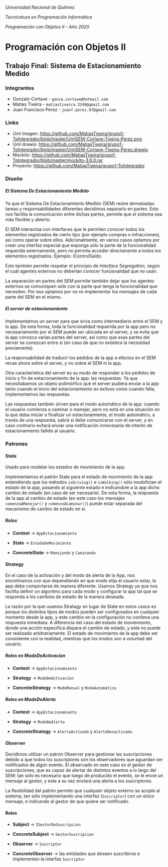 *Universidad Nacional de Quilmes*

*Tecnicatura en Programación Informática*

*Programación con Objetos II - Año 2020*

# Programación con Objetos II

## Trabajo Final: Sistema de Estacionamiento Medido

### Integrantes

* Gonzalo Cortave - `gonza.cortave@hotmail.com`
* Matias Tixeira - `matiastixeira.3240@gmail.com`
* Juan Francisco Perez - `juanf.perez.97@gmail.com`

### Links

* Uml imagen: https://github.com/MatiasTixeira/grupo1-TpIntegrador/blob/master/UmlSEM-Cortave-Tixeira-Perez.png
* Uml drawio: https://github.com/MatiasTixeira/grupo1-TpIntegrador/blob/master/UmlSEM-Cortave-Tixeira-Perez.drawio
* Mockito: https://github.com/MatiasTixeira/grupo1-TpIntegrador/blob/master/mockito-3.6.0.rar
* Proyecto: https://github.com/MatiasTixeira/grupo1-TpIntegrador
### Diseño

##### El Sistema De Estacionamiento Medido

Ya que el Sistema De Estacionamiento Medido (SEM) reúne demasiadas tareas y responsabilidades diferentes decidimos separarlo en partes. Esto nos facilita la comunicación entre dichas partes, permite que el sistema sea más flexible y abierto.

El SEM interactúa con interfaces que le permiten conocer todos los elementos registrados de cierto tipo (por ejemplo compras o infracciones), así como operar sobre ellos. Adicionalmente, en varios casos optamos por crear una interfaz especial que exponga sólo la parte de la funcionalidad requerida externamente, pero no permita acceder directamente a todos los elementos registrados.  Ejemplo: IControlSaldo.

Esto tambíen permite respetar el principio de *Interface Segregation*, según el cuál agentes externos no deberían conocer funcionalidad que no usan.

La separación en partes del SEM permite también dejar que los agentes externos se comuniquen sólo con la parte que tenga la funcionalidad que necesiten. Por eso optamos por no re-implementar los mensajes de cada parte del SEM en el mismo.

##### El server de estacionamiento

Implementamos un server para que sirva como intermediario entre el SEM y la app. De esta forma, toda la funcionalidad requerida por la app pero no necesariamente por el SEM puede ser ubicada en el server, y se evita que la app conozca varias partes del server, así como que esas partes del server se conozcan entre sí (en caso de que no existiera la necesidad previamente).

La responsabilidad de traducir los pedidos de la app a efectos en el SEM recae ahora sobre el server, y no sobre el SEM ni la app.

Otra característica del server es su modo de responder a los pedidos de inicio y fin de estacionamiento de la app: las respuestas. Ya que necesitabamos un objeto polimórfico que el server pudiera enviar a la app tanto cuando el inicio del estacionamiento es exitoso como cuando falla, implementamos las respuestas.

Las respuestas también sirven para el modo automático de la app: cuando el usuario comienza a caminar o manejar, pero no está en una situación en la que deba iniciar o finalizar un estacionamiento, el modo automático, a través de una respuesta, sabrá si debe comunicarse con el server, y en caso contrario evitará enviar una notificación innecesaria de intento de estacionamiento fallido al usuario. 

### Patrones

#### State

Usado para modelar los estados de movimiento de la app.

Implementamos el patrón State para el estado de movimiento de la app entendiendo que los métodos `isDriving()` e `isWalking()` sólo modofician el estado de la app, pasando al siguiente estado e indicandole a la app dicho cambio de estado (en caso de ser necesario). De esta forma, la respuesta de la app al cambio de estado (en este caso los mensajes `comenzoAManejar()` y `comenzoACaminar()`) puede estar separada del mecanismo de cambio de estado en sí.

##### Roles

* **Context** -> `AppEstacionamiento`

* **State** -> `EstadoDeMovimiento`

* **ConcreteState** -> `Manejando` y `Caminando`

#### Strategy

En el caso de la activación y del modo de alerta de la App, nos encontramos con que dependiendo en que modo elija el usuario estar, la app debe comportarse de manera diferente. Usamos Strategy ya que nos facilita definir un algoritmo para cada modo y configurar la app tal que se responda a los cambios de estado de la manera deseada.

La razón por la que usamos Stratagy en lugar de State en estos casos es porque los distintos tipos de modos pueden ser configurados en cualquier momento desde la app, y este cambio en la configuración no conlleva una respuesta inmediata. A diferencia del caso del estado de moviemiento, donde una acción específica dispara el cambio de estado, y este no puede ser realizado arbitrariamente. El estado de movimiento de la app debe ser consistente con la realidad, mientras que los modos son a voluntad del usuario.

##### Roles en ModoDeActivacion

* **Context** -> `AppEstacionamiento`

* **Strategy** -> `ModoDeActivacion`

* **ConcreteStrategy** -> `ModoManual` y `ModoAutomatico`

##### Roles en ModoDeAlerta

* **Context** -> `AppEstacionamiento`

* **Strategy** -> `ModoDeAlerta`

* **ConcreteStrategy** -> `AlertaActivada` y `AlertaDesactivada`

#### Observer

Decidimos utilizar un patrón Observer para gestionar las suscripciones debido a que todos los suscriptores son los observadores que aguardan ser notificados de algún evento. El observado en este caso es el gestor de suscripciones, que es capaz de alertar de distintos eventos a lo largo del SEM: tan sólo es necesario que luego de producido el evento, se le envíe un mensaje al gestor, y este a su vez enviará una alerta a los suscriptores.

La flexibilidad del patrón permite que cualquier objeto externo se acople al sistema, tan sólo implementando una interfaz (`Suscriptor`) con un único mensaje, e indicando al gestor de que quiere ser notificado.

#### Roles

* **Subject** -> `IGestorDeSuscripcion`

* **ConcreteSubject** -> `GestorSuscripcion`

* **Observer** -> `Suscriptor`

* **ConcreteObserver** -> las entidades que deseen suscribirse e implementen la interfaz `Suscriptor`

